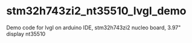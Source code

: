 # stm32h743zi2_nt35510_lvgl_demo
Demo code for lvgl on arduino IDE, stm32h743zi2 nucleo board, 3.97" display nt35510
